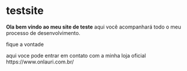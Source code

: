 # testsite
<p><strong>Ola bem vindo ao meu site de teste</strong> aqui você acompanhará todo o meu processo de desenvolvimento.</p>
<p>fique a vontade</p>
<p>aqui voce pode entrar em contato com a minha loja oficial <a>https://www.onlauri.com.br/</a></p>
